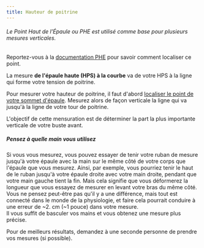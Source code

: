 ```yaml
---
title: Hauteur de poitrine
---
```


<Note>

###### Le Point Haut de l’Épaule ou PHE est utilisé comme base pour plusieurs mesures verticales.

Reportez-vous à la [documentation PHE](/docs/measurements/hps/) pour savoir comment localiser ce point.

</Note>

La mesure **de l'épaule haute (HPS) à la courbe** va de votre HPS à la ligne qui forme votre tension de poitrine.

Pour mesurer votre hauteur de poitrine, il faut d'abord [localiser le point de votre sommet d'épaule](/docs/measurements/hps/). Mesurez alors de façon verticale la ligne qui va jusqu'à la ligne de votre tour de poitrine.

L'objectif de cette mensuration est de déterminer la part la plus importante verticale de votre buste avant.

<Tip>

##### Pensez à quelle main vous utilisez

Si vous vous mesurez, vous pouvez essayer de tenir votre ruban de mesure jusqu'à votre épaule avec la main sur
le même côté de votre corps que l'épaule que vous mesurez. Ainsi, par exemple, vous pourriez tenir le haut de
le ruban jusqu'à votre épaule droite avec votre main droite, pendant que votre main gauche tient la fin.
Mais cela signifie que vous déformerez la longueur que vous essayez de mesurer en levant votre bras du même côté.
Vous ne pensez peut-être pas qu'il y a une différence, mais tout est connecté dans le monde de la physiologie, et
faire cela pourrait conduire à une erreur de ~2. cm (~1 pouce) dans votre mesure.\
Il vous suffit de basculer vos mains et vous obtenez une mesure plus précise.

Pour de meilleurs résultats, demandez à une seconde personne de prendre vos mesures (si possible).

</Tip>
